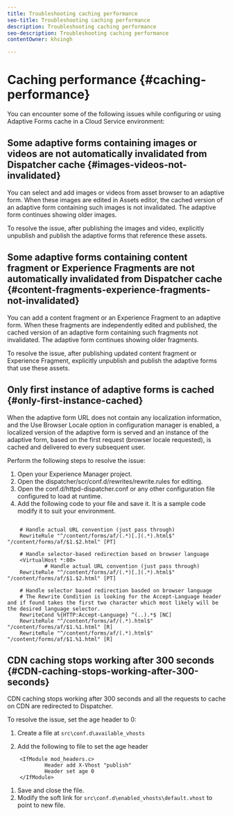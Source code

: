 ```yaml
---
title: Troubleshooting caching performance  
seo-title: Troubleshooting caching performance  
description: Troubleshooting caching performance  
seo-description: Troubleshooting caching performance  
contentOwner: khsingh

---
```


# Caching performance {#caching-performance}

You can encounter some of the following issues while configuring or using Adaptive Forms cache in a Cloud Service environment:

## Some adaptive forms containing images or videos are not automatically invalidated from Dispatcher cache {#images-videos-not-invalidated}

You can select and add images or videos from asset browser to an adaptive form. When these images are edited in Assets editor, the cached version of an adaptive form containing such images is not invalidated. The adaptive form continues showing older images. 

To resolve the issue, after publishing the images and video, explicitly unpublish and publish the adaptive forms that reference these assets.

## Some adaptive forms containing content fragment or Experience Fragments are not automatically invalidated from Dispatcher cache {#content-fragments-experience-fragments-not-invalidated}

You can add a content fragment or an Experience Fragment to an adaptive form. When these fragments are independently edited and published, the cached version of an adaptive form containing such fragments not invalidated. The adaptive form continues showing older fragments. 

To resolve the issue, after publishing updated content fragment or Experience Fragment, explicitly unpublish and publish the adaptive forms that use these assets.

## Only first instance of adaptive forms is cached {#only-first-instance-cached}

When the adaptive form URL does not contain any localization information, and the Use Browser Locale option in configuration manager is enabled, a localized version of the adaptive form is served and an instance of the adaptive form, based on the first request (browser locale requested), is cached and delivered to every subsequent user.

Perform the following steps to resolve the issue:

1. Open your Experience Manager project.
1. Open the dispatcher/scr/conf.d/rewrites/rewrite.rules for editing.
1. Open the conf.d/httpd-dispatcher.conf or any other configuration file configured to load at runtime.
1. Add the following code to your file and save it. It is a sample code modify it to suit your environment.

```shellscript

    # Handle actual URL convention (just pass through)
    RewriteRule "^/content/forms/af/(.*)[.](.*).html$" "/content/forms/af/$1.$2.html" [PT]
    
    # Handle selector-based redirection based on browser language
    <VirtualHost *:80>
            # Handle actual URL convention (just pass through)
    RewriteRule "^/content/forms/af/(.*)[.](.*).html$" "/content/forms/af/$1.$2.html" [PT]

    # Handle selector based redirection basded on browser language
    # The Rewrite Condition is looking for the Accept-Language header and if found takes the first two character which most likely will be the desired language selector.
    RewriteCond %{HTTP:Accept-Language} ^(..).*$ [NC]
    RewriteRule "^/content/forms/af/(.*).html$" "/content/forms/af/$1.%1.html" [R]
    RewriteRule "^/content/forms/af/(.*).html$" "/content/forms/af/$1.%1.html" [R]

```

## CDN caching stops working after 300 seconds {#CDN-caching-stops-working-after-300-seconds}

CDN caching stops working after 300 seconds and all the requests to cache on CDN are redirected to Dispatcher.

To resolve the issue, set the age header to 0:

1. Create a file at `src\conf.d\available_vhosts`

1. Add the following to file to set the age header

```shellscript
    <IfModule mod_headers.c>
            Header add X-Vhost "publish"
            Header set age 0
    </IfModule>
```

1. Save and close the file.
1. Modify the soft link for `src\conf.d\enabled_vhosts\default.vhost` to point to new file.
